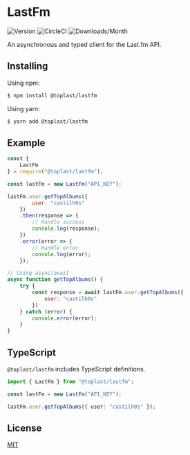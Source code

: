 # LastFm

![Version](https://img.shields.io/npm/v/@toplast/lastfm) ![CircleCI](https://img.shields.io/circleci/build/github/castilh0s/lastfm) ![Downloads/Month](https://img.shields.io/npm/dm/@toplast/lastfm)

An asynchronous and typed client for the Last.fm API.

## Installing

Using npm:

``` bash
$ npm install @toplast/lastfm
```

Using yarn:

``` bash
$ yarn add @toplast/lastfm
```

## Example

``` javascript
const {
    LastFm
} = require("@toplast/lastfm");

const lastFm = new LastFm("API_KEY");

lastFm.user.getTopAlbums({
        user: "castilh0s"
    })
    .then(response => {
        // Handle success
        console.log(response);
    })
    .error(error => {
        // Handle error
        console.log(error);
    });

// Using async/await
async function getTopAlbums() {
    try {
        const response = await lastFm.user.getTopAlbums({
            user: "castilh0s"
        })
    } catch (error) {
        console.error(error);
    }
}
```

## TypeScript

`@toplast/lastfm` includes TypeScript definitions.

``` typescript
import { LastFm } from "@toplast/lastfm";

const lastFm = new LastFm("API_KEY");

lastFm.user.getTopAlbums({ user: "castilh0s" });
```

## License

[MIT](LICENSE)
